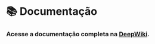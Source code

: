 # 📚 Documentação

<h3>
  Acesse a documentação completa na 
  <a href="https://deepwiki.com/p-Teal/teal-back" target="_blank">DeepWiki</a>.
</h3>
